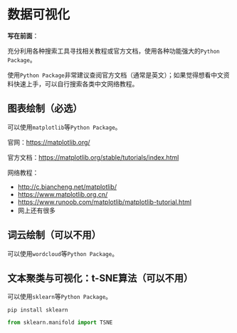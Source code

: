 # 数据可视化

**写在前面**：

充分利用各种搜索工具寻找相关教程或官方文档，使用各种功能强大的`Python Package`。

使用`Python Package`非常建议查阅官方文档（通常是英文）；如果觉得想看中文资料快速上手，可以自行搜索各类中文网络教程。

## 图表绘制（必选）

可以使用`matplotlib`等`Python Package`。

官网：https://matplotlib.org/

官方文档：https://matplotlib.org/stable/tutorials/index.html

网络教程：

* http://c.biancheng.net/matplotlib/
* https://www.matplotlib.org.cn/
* https://www.runoob.com/matplotlib/matplotlib-tutorial.html
* 网上还有很多

## 词云绘制（可以不用）

可以使用`wordcloud`等`Python Package`。

## 文本聚类与可视化：t-SNE算法（可以不用）

可以使用`sklearn`等`Python Package`。

```shell
pip install sklearn
```

```python
from sklearn.manifold import TSNE
```